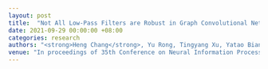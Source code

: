 ```yaml
---
layout: post
title:  "Not All Low-Pass Filters are Robust in Graph Convolutional Networks"
date: 2021-09-29 00:00:00 +08:00
categories: research
authors: "<strong>Heng Chang</strong>, Yu Rong, Tingyang Xu, Yatao Bian, Shiji Zhou, Xin Wang, Junzhou Huang and Wenwu Zhu"
venue: "In proceedings of 35th Conference on Neural Information Processing Systems (<strong>NeurIPS</strong>)"
---
```



